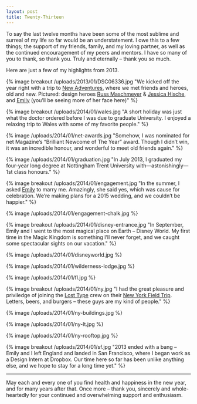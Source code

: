 ```yaml
---
layout: post
title: Twenty-Thirteen
---
```


To say the last twelve months have been some of the most sublime and surreal of my life so far would be an understatement. I owe this to a few things; the support of my friends, family, and my loving partner, as well as the continued encouragement of my peers and mentors. I have so many of you to thank, so thank you. Truly and eternally – thank you so much.

Here are just a few of my highlights from 2013.

{% image breakout /uploads/2013/01/DSC06336.jpg "We kicked off the year right with a trip to [New Adventures](http://2013.newadventuresconf.com), where we met friends and heroes, old and new. Pictured: design heroes [Russ Maschmeyer](http://twitter.com/strangenative) & [Jessica Hische](http://twitter.com/jessicahische), and [Emily](http://twitter.com/iamemliy) (you’ll be seeing more of her face here)" %}

{% image breakout /uploads/2014/01/wales.jpg "A short holiday was just what the doctor ordered before I was due to graduate University. I enjoyed a relaxing trip to Wales with some of my favorite people." %}

{% image /uploads/2014/01/net-awards.jpg "Somehow, I was nominated for net Magazine’s “Brilliant Newcome of The Year” award. Though I didn’t win, it was an incredible honour, and wonderful to meet old friends again." %}

{% image /uploads/2014/01/graduation.jpg "In July 2013, I graduated my four-year long degree at Nottingham Trent University with—astonishingly—1st class honours." %}

{% image breakout /uploads/2014/01/engagement.jpg "In the summer, I asked [Emily](http://twitter.com/iamemliy) to marry me. Amazingly, she said yes, which was cause for celebration. We’re making plans for a 2015 wedding, and we couldn’t be happier." %}

{% image /uploads/2014/01/engagement-chalk.jpg %}

{% image breakout /uploads/2014/01/disney-entrance.jpg "In September, Emily and I went to the most magical place on Earth – Disney World. My first time in the Magic Kingdom is something I’ll never forget, and we caught some spectacular sights on our vacation." %}

{% image /uploads/2014/01/disneyworld.jpg %}

{% image /uploads/2014/01/wilderness-lodge.jpg %}

{% image /uploads/2014/01/fl.jpg %}

{% image breakout /uploads/2014/01/ny.jpg "I had the great pleasure and priviledge of joining the [Lost Type](http://losttype.com/) crew on their [New York Field Trip](http://fieldtripny.com/). Letters, beers, and burgers – these guys are my kind of people." %}

{% image /uploads/2014/01/ny-buildings.jpg %}

{% image /uploads/2014/01/ny-lt.jpg %}

{% image /uploads/2014/01/ny-rooftop.jpg %}

{% image breakout /uploads/2014/01/sf.jpg "2013 ended with a bang – Emily and I left England and landed in San Francisco, where I began work as a Design Intern at Dropbox. Our time here so far has been unlike anything else, and we hope to stay for a long time yet." %}

* * *

May each and every one of you find health and happiness in the new year, and for many years after that. Once more – thank you, sincerely and whole-heartedly for your continued and overwhelming support and enthusiasm.